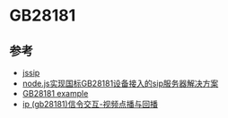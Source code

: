 # GB28181

## 参考

- [jssip](https://jssip.net/documentation/3.3.x/getting_started/)
- [node.js实现国标GB28181设备接入的sip服务器解决方案](https://blog.csdn.net/xiejiashu/article/details/80559878)
- [GB28181 example](https://github.com/10961020/GB28181/blob/master/UDP_sip_copy.py)
- [ip (gb28181)信令交互-视频点播与回播](https://www.cnblogs.com/dpf-10/p/8915723.html)